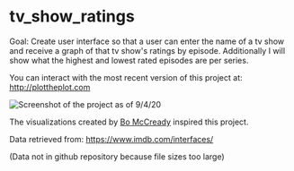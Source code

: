 # tv_show_ratings

Goal: Create user interface so that a user can enter the name of a tv show and receive a graph of that tv show's ratings by episode. Additionally I will show what the highest and lowest rated episodes are per series. 

You can interact with the most recent version of this project at: http://plottheplot.com

![Screenshot of the project as of 9/4/20](https://i.imgur.com/WvjwR3m.png)

The visualizations created by [Bo McCready](https://public.tableau.com/profile/bo.mccready8742#!/) inspired this project.

Data retrieved from: https://www.imdb.com/interfaces/

(Data not in github repository because file sizes too large)

